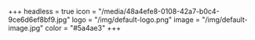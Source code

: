 +++
headless = true
icon = "/media/48a4efe8-0108-42a7-b0c4-9ce6d6ef8bf9.jpg"
logo = "/img/default-logo.png"
image = "/img/default-image.jpg"
color = "#5a4ae3"
+++

